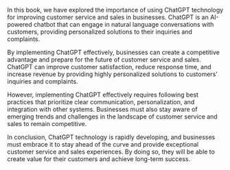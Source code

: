 
In this book, we have explored the importance of using ChatGPT technology for improving customer service and sales in businesses. ChatGPT is an AI-powered chatbot that can engage in natural language conversations with customers, providing personalized solutions to their inquiries and complaints.

By implementing ChatGPT effectively, businesses can create a competitive advantage and prepare for the future of customer service and sales. ChatGPT can improve customer satisfaction, reduce response time, and increase revenue by providing highly personalized solutions to customers' inquiries and complaints.

However, implementing ChatGPT effectively requires following best practices that prioritize clear communication, personalization, and integration with other systems. Businesses must also stay aware of emerging trends and challenges in the landscape of customer service and sales to remain competitive.

In conclusion, ChatGPT technology is rapidly developing, and businesses must embrace it to stay ahead of the curve and provide exceptional customer service and sales experiences. By doing so, they will be able to create value for their customers and achieve long-term success.

